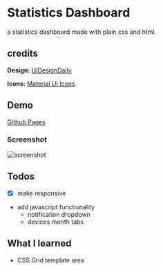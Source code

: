 # Statistics Dashboard

a statistics dashboard made with plain css and html.

## credits

**Design:** [UIDesignDaily](https://uidesigndaily.com/posts/sketch-statistics-stats-cards-analytics-list-day-1121)

**Icons:** [Material UI Icons](https://material.io/resources/icons/?style=baseline)

## Demo

[Github Pages](https://dev-caspertheghost.github.io/css-statistic-dashboard/)

### Screenshot

![screenshot](https://i.imgur.com/jkysEEf.png)

## Todos

- [x] make responsive
- add javascript functionality
  - notification dropdown
  - devices month tabs

## What I learned

- CSS Grid template area
